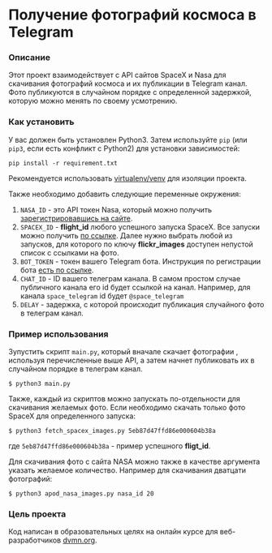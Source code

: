 # Получение фотографий космоса в Telegram

### Описание

Этот проект взаимодействует с API сайтов SpaceX и Nasa для скачивания фотографий космоса и их публикации в Telegram
канал.
Фото публикуются в случайном порядке с определенной задержкой, которую можно менять по своему усмотрению.

### Как установить

У вас должен быть установлен Python3. Затем используйте `pip` (или `pip3`, если есть конфликт с Python2) для
установки зависимостей:

```
pip install -r requirement.txt
```

Рекомендуется использовать [virtualenv/venv](https://docs.python.org/3/library/venv.html) для изоляции проекта.

Также необходимо добавить следующие переменные окружения:

1. ```NASA_ID``` - это API токен Nasa, который можно получить [зарегистрировавшись на сайте](https://api.nasa.gov/).
2. ```SPACEX_ID``` - **flight_id** любого успешного запуска SpaceX. Все запуски можно получить
   [по ссылке](https://api.spacexdata.com/v3/launches). Далее нужно выбрать любой из запусков, для которого по ключу
   **flickr_images** доступен непустой список с ссылками на фото.
3. ```BOT_TOKEN``` - токен вашего Telegram бота. Инструкция по регистрации
   бота [есть по ссылке](https://way23.ru/регистрация-бота-в-telegram/).
4. ```CHAT_ID``` - ID вашего телеграм канала. В самом простом случае публичного канала его id будет ссылкой на канал.
   Например, для канала ```space_telegram``` id будет ```@space_telegram```
5. ```DELAY``` - задержка, с которой происходит публикация случайного фото в телеграм канал.

### Пример использования

Зупустить скрипт ```main.py```, который вначале скачает фотографии , используя перечисленные выше API, а затем начнет
публиковать их в случайном порядке в телеграм канал.

```console
$ python3 main.py 
```

Также, каждый из скриптов можно запускать по-отдельности для скачивания желаемых фото. Если необходимо скачать только
фото SpaceX для определенного запуска:

```console
$ python3 fetch_spacex_images.py 5eb87d47ffd86e000604b38a
```

где ```5eb87d47ffd86e000604b38a``` - пример успешного **fligt_id**.

Для скачивания фото с сайта NASA можно также в качестве аргумента указать желаемое количество. Например для скачивания
дватцати фотографий:

```console
$ python3 apod_nasa_images.py nasa_id 20
```

### Цель проекта

Код написан в образовательных целях на онлайн курсе для веб-разработчиков
[dvmn.org](https://dvmn.org/).
